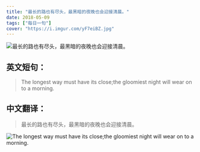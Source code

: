 ```yaml
---
title: "最长的路也有尽头，最黑暗的夜晚也会迎接清晨。"
date: 2018-05-09
tags: ["每日一句"]
cover: "https://i.imgur.com/yF7eiBZ.jpg"
---
```


![最长的路也有尽头，最黑暗的夜晚也会迎接清晨。](https://i.imgur.com/F6sULKr.jpg)

## 英文短句：
> The longest way must have its close;the gloomiest night will wear on to a morning. 

<!--more-->

## 中文翻译：
> 最长的路也有尽头，最黑暗的夜晚也会迎接清晨。

![The longest way must have its close;the gloomiest night will wear on to a morning. ](https://i.imgur.com/bBCRZug.jpg)

